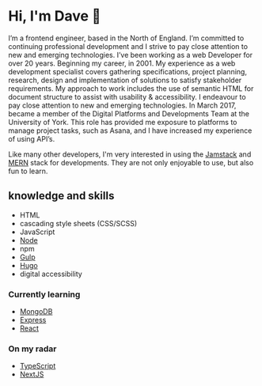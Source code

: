 # Hi, I'm Dave 👋

 I’m a frontend engineer, based in the North of England.
 I’m committed to continuing professional development and I strive to pay close attention to new and emerging technologies. I’ve been working as a web Developer for over 20 years. Beginning my career, in  2001.
My experience as a web development specialist covers gathering specifications, project planning, research, design and implementation of solutions to satisfy stakeholder requirements. My approach to work includes the use of semantic HTML for document structure to assist with usability & accessibility.
I endeavour to pay close attention to new and emerging technologies. 
In March 2017, became a member of the Digital Platforms and Developments Team at the University of York. This role has provided me exposure to platforms to manage project tasks, such as Asana, and I have increased my experience of using API’s.

Like many other developers, I'm very interested in using the [Jamstack](https://jamstack.org/) and [MERN](https://www.educative.io/answers/what-is-mern-stack ) stack for developments. They are not only enjoyable to use, but also fun to learn.


## knowledge and skills

* HTML
* cascading style sheets (CSS/SCSS)
* JavaScript
* [Node](https://nodejs.org)
* npm
* [Gulp](https://gulpjs.com/)
* [Hugo](https://gohugo.io/)
* digital accessibility



### Currently learning

* [MongoDB](https://www.mongodb.com/)
* [Express](https://expressjs.com/)
* [React](https://raectjs.org/)

### On my radar

* [TypeScript](https://www.typescriptlang.org/)
* [NextJS](https://nextjs.org/)
